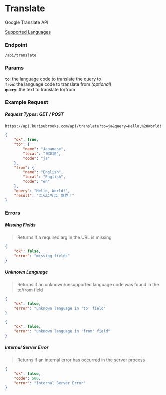 # Translate
Google Translate API

[Supported Languages](https://github.com/kurisubrooks/sherlock/blob/master/modules/api/translate/langs.json)

### Endpoint
```
/api/translate
```

### Params
**`to`**: the language code to translate the query to  
**`from`**: the language code to translate from _(optional)_  
**`query`**: the text to translate to/from

### Example Request
##### Request Types: GET / POST
```
https://api.kurisubrooks.com/api/translate?to=ja&query=Hello,%20World!
```
```json
{
    "ok": true,
    "to": {
        "name": "Japanese",
        "local": "日本語",
        "code": "ja"
    },
    "from": {
        "name": "English",
        "local": "English",
        "code": "en"
    },
    "query": "Hello, World!",
    "result": "こんにちは、世界！"
}
```

### Errors
##### Missing Fields
> Returns if a required arg in the URL is missing

```json
{
    "ok": false,
    "error": "missing fields"
}
```

##### Unknown Language
> Returns if an unknown/unsupported language code was found in the to/from field

```json
{
    "ok": false,
    "error": "unknown language in 'to' field"
}
```
```json
{
    "ok": false,
    "error": "unknown language in 'from' field"
}
```

##### Internal Server Error
> Returns if an internal error has occurred in the server process

```json
{
    "ok": false,
    "code": 500,
    "error": "Internal Server Error"
}
```
